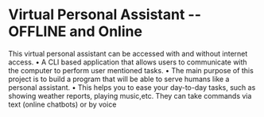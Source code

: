 # Virtual Personal Assistant -- OFFLINE and Online
This virtual personal assistant can be accessed with and without internet access.
•	A CLI based application that allows users to communicate with the computer to perform user mentioned tasks.
•	The main purpose of this project is to build a program that will be able to serve humans like a personal assistant.
• This helps you to ease your day-to-day tasks, such as showing weather reports, playing music,etc. They can take commands via text (online chatbots) or by voice
